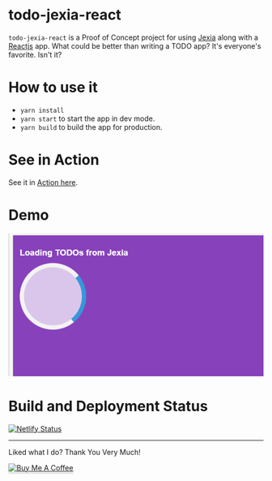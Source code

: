 # todo-jexia-react
`todo-jexia-react` is a Proof of Concept project for using [Jexia](https://www.jexia.com/en/) along with a [Reactjs](https://reactjs.org/) app. What could be better than writing a TODO app? It's everyone's favorite. Isn't it?

# How to use it
- `yarn install`
- `yarn start` to start the app in dev mode.
- `yarn build` to build the app for production.

# See in Action

See it in [Action here](https://todo-jexia-react.netlify.com/).

# Demo

[![Redux Core Concepts](site/flow.gif)](https://tapasadhikary.com)


# Build and Deployment Status

[![Netlify Status](https://api.netlify.com/api/v1/badges/c260a474-fd1e-4a4b-b374-5ba8c589dc23/deploy-status)](https://app.netlify.com/sites/todo-jexia-react/deploys)

<hr>

Liked what I do? Thank You Very Much!

<a href="https://www.buymeacoffee.com/greenroots" target="_blank" rel="noopener noreferrer"><img src="https://www.buymeacoffee.com/assets/img/custom_images/orange_img.png" alt="Buy Me A Coffee" style="height: 41px !important;width: 174px !important;box-shadow: 0px 3px 2px 0px rgba(190, 190, 190, 0.5) !important;-webkit-box-shadow: 0px 3px 2px 0px rgba(190, 190, 190, 0.5) !important;" ></a>


